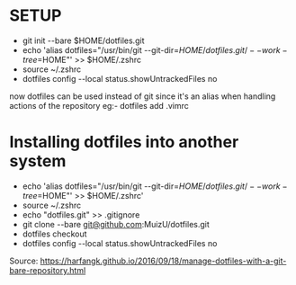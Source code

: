 # SETUP

- git init --bare \$HOME/dotfiles.git
- echo 'alias dotfiles="/usr/bin/git --git-dir=$HOME/dotfiles.git/ --work-tree=$HOME"' >> \$HOME/.zshrc
- source ~/.zshrc
- dotfiles config --local status.showUntrackedFiles no

now dotfiles can be used instead of git since it's an alias when handling actions of the repository eg:- dotfiles add .vimrc

# Installing dotfiles into another system

- echo 'alias dotfiles="/usr/bin/git --git-dir=$HOME/dotfiles.git/ --work-tree=$HOME"' >> \$HOME/.zshrc'
- source ~/.zshrc
- echo "dotfiles.git" >> .gitignore
- git clone --bare git@github.com:MuizU/dotfiles.git
- dotfiles checkout
- dotfiles config --local status.showUntrackedFiles no

Source: https://harfangk.github.io/2016/09/18/manage-dotfiles-with-a-git-bare-repository.html

